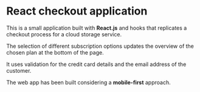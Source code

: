 # React checkout application

This is a small application built with **React.js** and hooks that replicates a checkout process for a cloud storage service. 

The selection of different subscription options updates the overview of the chosen plan at the bottom of the page.

It uses validation for the credit card details and the email address of the customer.

The web app has been built considering a **mobile-first** approach.